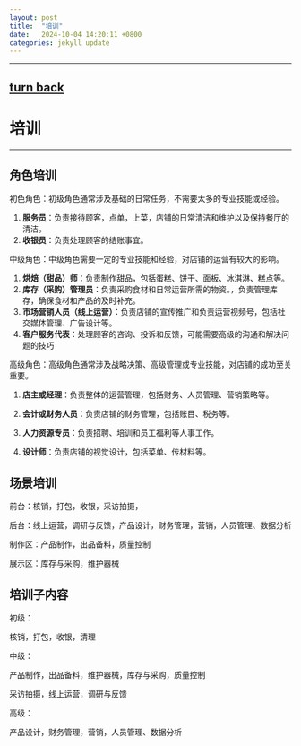 ```yaml
---
layout: post
title:  "培训"
date:   2024-10-04 14:20:11 +0800
categories: jekyll update
---
```

---
[turn back](https://ccc-hu.github.io/sy/)
---
# 培训

---

## 角色培训

初色角色：初级角色通常涉及基础的日常任务，不需要太多的专业技能或经验。

1. **服务员**：负责接待顾客，点单，上菜，店铺的日常清洁和维护以及保持餐厅的清洁。
2. **收银员**：负责处理顾客的结账事宜。

中级角色：中级角色需要一定的专业技能和经验，对店铺的运营有较大的影响。

1. **烘焙（甜品）师**：负责制作甜品，包括蛋糕、饼干、面板、冰淇淋、糕点等。
2. **库存（采购）管理员**：负责采购食材和日常运营所需的物资。，负责管理库存，确保食材和产品的及时补充。
3. **市场营销人员（线上运营）**：负责店铺的宣传推广和负责运营视频号，包括社交媒体管理、广告设计等。
4. **客户服务代表**：处理顾客的咨询、投诉和反馈，可能需要高级的沟通和解决问题的技巧

高级角色：高级角色通常涉及战略决策、高级管理或专业技能，对店铺的成功至关重要。

1. **店主或经理**：负责整体的运营管理，包括财务、人员管理、营销策略等。

2. **会计或财务人员**：负责店铺的财务管理，包括账目、税务等。

3. **人力资源专员**：负责招聘、培训和员工福利等人事工作。

4. **设计师**：负责店铺的视觉设计，包括菜单、传材料等。

   

## 场景培训

前台：核销，打包，收银，采访拍摄，

后台：线上运营，调研与反馈，产品设计，财务管理，营销，人员管理、数据分析

制作区：产品制作，出品备料，质量控制

展示区：库存与采购，维护器械



## 培训子内容

初级：

核销，打包，收银，清理

中级：

产品制作，出品备料，维护器械，库存与采购，质量控制

采访拍摄，线上运营，调研与反馈

高级：

产品设计，财务管理，营销，人员管理、数据分析


